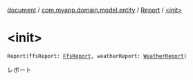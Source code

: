 [document](../../index.md) / [com.myapp.domain.model.entity](../index.md) / [Report](index.md) / [&lt;init&gt;](./-init-.md)

# &lt;init&gt;

`Report(ffsReport: `[`FfsReport`](../-ffs-report/index.md)`, weatherReport: `[`WeatherReport`](../-weather-report/index.md)`)`

レポート

